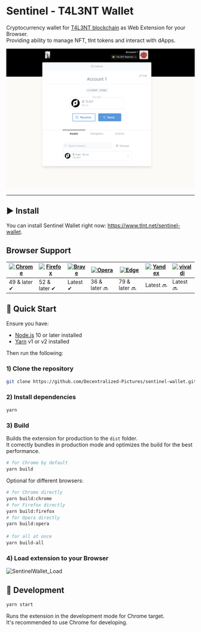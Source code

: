 # Sentinel - T4L3NT Wallet

Cryptocurrency wallet for [T4L3NT blockchain](https://tlnt.net) as Web Extension for your Browser.<br>
Providing ability to manage NFT, tlnt tokens and interact with dApps.

![Sentinel Wallet](https://github.com/Decentralized-Pictures/sentinel-wallet/blob/master/Screen%20Shot%202021-05-11%20at%204.26.09%20PM.png)

<hr />

## ▶️ Install

You can install Sentinel Wallet right now: https://www.tlnt.net/sentinel-wallet.

## Browser Support

| [![Chrome](https://raw.github.com/alrra/browser-logos/master/src/chrome/chrome_48x48.png)](https://chrome.google.com/webstore/detail/temple-tezos-wallet-ex-th/ookjlbkiijinhpmnjffcofjonbfbgaoc) | [![Firefox](https://raw.github.com/alrra/browser-logos/master/src/firefox/firefox_48x48.png)](https://addons.mozilla.org/en-US/firefox/addon/temple-wallet/) | [![Brave](https://raw.github.com/alrra/browser-logos/master/src/brave/brave_48x48.png)](https://chrome.google.com/webstore/detail/temple-tezos-wallet-ex-th/ookjlbkiijinhpmnjffcofjonbfbgaoc) | [![Opera](https://raw.github.com/alrra/browser-logos/master/src/opera/opera_48x48.png)](https://templewallet.com/download) | [![Edge](https://raw.github.com/alrra/browser-logos/master/src/edge/edge_48x48.png)](https://templewallet.com/download) | [![Yandex](https://raw.github.com/alrra/browser-logos/master/src/yandex/yandex_48x48.png)](https://templewallet.com/download) | [![vivaldi](https://raw.github.com/alrra/browser-logos/master/src/vivaldi/vivaldi_48x48.png)](https://templewallet.com/download) |
| ------------------------------------------------------------------------------------------------------------------------------------------------------------------------------------------------ | ------------------------------------------------------------------------------------------------------------------------------------------------------------ | --------------------------------------------------------------------------------------------------------------------------------------------------------------------------------------------- | -------------------------------------------------------------------------------------------------------------------------- | ----------------------------------------------------------------------------------------------------------------------- | ----------------------------------------------------------------------------------------------------------------------------- | -------------------------------------------------------------------------------------------------------------------------------- |
| 49 & later ✔                                                                                                                                                                                     | 52 & later ✔                                                                                                                                                 | Latest ✔                                                                                                                                                                                      | 36 & later 🔜                                                                                                              | 79 & later 🔜                                                                                                           | Latest 🔜                                                                                                                     | Latest 🔜                                                                                                                        |

## 🚀 Quick Start

Ensure you have:

- [Node.js](https://nodejs.org) 10 or later installed
- [Yarn](https://yarnpkg.com) v1 or v2 installed

Then run the following:

### 1) Clone the repository

```bash
git clone https://github.com/Decentralized-Pictures/sentinel-wallet.git && cd sentinel-wallet
```

### 2) Install dependencies

```bash
yarn
```

### 3) Build

Builds the extension for production to the `dist` folder.<br>
It correctly bundles in production mode and optimizes the build for the best performance.

```bash
# for Chrome by default
yarn build
```

Optional for different browsers:

```bash
# for Chrome directly
yarn build:chrome
# for Firefox directly
yarn build:firefox
# for Opera directly
yarn build:opera

# for all at once
yarn build-all
```

### 4) Load extension to your Browser

![SentinelWallet_Load](https://user-images.githubusercontent.com/11996139/73763346-f8435a80-4779-11ea-9e9d-4c1db9560f64.gif)

## 🧱 Development

```bash
yarn start
```

Runs the extension in the development mode for Chrome target.<br>
It's recommended to use Chrome for developing.
